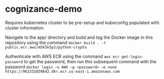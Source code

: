 # cognizance-demo

Requires kubernetes cluster to be pre-setup and kubeconfig populated with cluster information.

Navigate to the app/ directory and build and tag the Docker image in this repository using the command `docker build . -t public.ecr.aws/m5k5k5p2/python-crypto`

Authenticate with AWS ECR using the command `aws ecr get-login-password` to get the password, then run this subsequent command with the password `docker login –u AWS –p <password> –e none https://962331039642.dkr.ecr.us-east-1.amazonaws.com`
